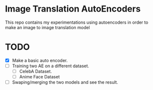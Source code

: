 # Image Translation AutoEncoders
This repo contains my experimentations using autoencoders in order to make an image to image translation model

# TODO
- [X] Make a basic auto encoder.
- [ ] Training two AE on a different dataset.
    - [ ] CelebA Dataset.
    - [ ] Anime Face Dataset 
- [ ] Swaping/merging the two models and see the result.
